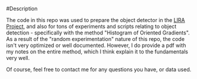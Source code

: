 #Description

The code in this repo was used to prepare the object detector in the [LIRA Project](https://github.com/DarkElement75/lira), and also for tons of experiments and scripts relating to object detection - specifically with the method "Histogram of Oriented Gradients". As a result of the "random experimentation" nature of this repo, the code isn't very optimized or well documented. However, I do provide a pdf with my notes on the entire method, which I think explain it to the fundamentals very well.

Of course, feel free to contact me for any questions you have, or data used.

